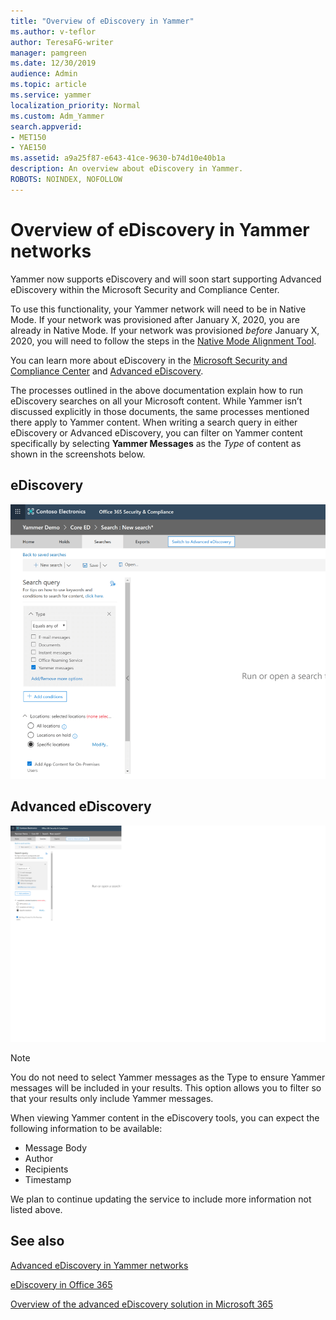 ```yaml
---
title: "Overview of eDiscovery in Yammer"
ms.author: v-teflor
author: TeresaFG-writer
manager: pamgreen
ms.date: 12/30/2019
audience: Admin
ms.topic: article
ms.service: yammer
localization_priority: Normal
ms.custom: Adm_Yammer
search.appverid: 
- MET150
- YAE150
ms.assetid: a9a25f87-e643-41ce-9630-b74d10e40b1a
description: An overview about eDiscovery in Yammer.
ROBOTS: NOINDEX, NOFOLLOW 
---
```


# Overview of eDiscovery in Yammer networks

Yammer now supports eDiscovery and will soon start supporting Advanced eDiscovery within the Microsoft Security and Compliance Center.

To use this functionality, your Yammer network will need to be in Native Mode. If your network was provisioned after January X, 2020, you are already in Native Mode. If your network was provisioned *before* January X, 2020, you will need to follow the steps in the [Native Mode Alignment Tool](../configure-your-yammer-network/overview-native-mode.md).

You can learn more about eDiscovery in the [Microsoft Security and Compliance Center](https://docs.microsoft.com/microsoft-365/) and [Advanced eDiscovery](advanced-ediscovery.md).

The processes outlined in the above documentation explain how to run eDiscovery searches on all your Microsoft content. While Yammer isn’t discussed explicitly in those documents, the same processes mentioned there apply to Yammer content. When writing a search query in either eDiscovery or Advanced eDiscovery, you can filter on Yammer content specifically by selecting **Yammer Messages** as the *Type* of content as shown in the screenshots below.

## eDiscovery

![yam-ediscovery](../media/kb/yam-ediscovery.png)

## Advanced eDiscovery

![yam-advanced-ediscovery](../media/yammer-advanced-ediscovery.png)

> [!NOTE]
> You do not need to select Yammer messages as the Type to ensure Yammer messages will be included in your results. This option allows you to filter so that your results only include Yammer messages.

When viewing Yammer content in the eDiscovery tools, you can expect the following information to be available:

- Message Body
- Author
- Recipients
- Timestamp

We plan to continue updating the service to include more information not listed above.

## See also

[Advanced eDiscovery in Yammer networks](advanced-ediscovery.md)

[eDiscovery in Office 365](https://docs.microsoft.com/office365/securitycompliance/ediscovery)

[Overview of the advanced eDiscovery solution in Microsoft 365](https://docs.microsoft.com/office365/securitycompliance/office-365-advanced-ediscovery)
